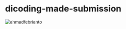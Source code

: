 # dicoding-made-submission

[![ahmadfebrianto](https://circleci.com/gh/ahmadfebrianto/dicoding-made-submission.svg?style=shield)](https://circleci.com/gh/ahmadfebrianto/dicoding-made-submission)
